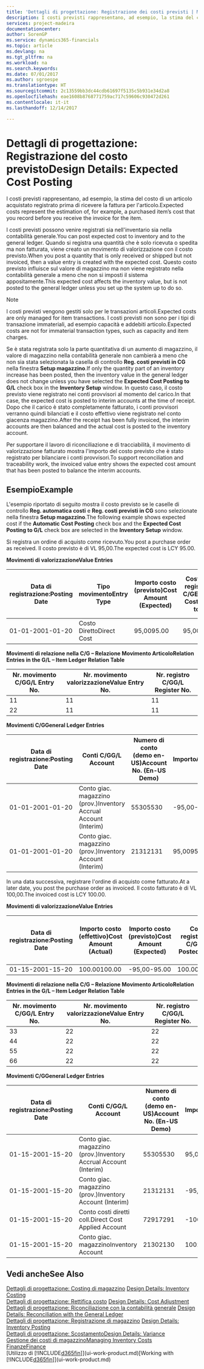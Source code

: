 ```yaml
---
title: 'Dettagli di progettazione: Registrazione dei costi previsti | Microsoft Docs'
description: I costi previsti rappresentano, ad esempio, la stima del costo di un articolo acquistato registrato prima di ricevere la fattura per l'articolo.
services: project-madeira
documentationcenter: 
author: SorenGP
ms.service: dynamics365-financials
ms.topic: article
ms.devlang: na
ms.tgt_pltfrm: na
ms.workload: na
ms.search.keywords: 
ms.date: 07/01/2017
ms.author: sgroespe
ms.translationtype: HT
ms.sourcegitcommit: 2c13559bb3dc44cdb61697f5135c5b931e34d2a8
ms.openlocfilehash: eae1608b8768771759ac717c59606c930472d261
ms.contentlocale: it-it
ms.lasthandoff: 12/14/2017

---
```

# <a name="design-details-expected-cost-posting"></a><span data-ttu-id="bab3b-103">Dettagli di progettazione: Registrazione del costo previsto</span><span class="sxs-lookup"><span data-stu-id="bab3b-103">Design Details: Expected Cost Posting</span></span>
<span data-ttu-id="bab3b-104">I costi previsti rappresentano, ad esempio, la stima del costo di un articolo acquistato registrato prima di ricevere la fattura per l'articolo.</span><span class="sxs-lookup"><span data-stu-id="bab3b-104">Expected costs represent the estimation of, for example, a purchased item’s cost that you record before you receive the invoice for the item.</span></span>  

 <span data-ttu-id="bab3b-105">I costi previsti possono venire registrati sia nell'inventario sia nella contabilità generale.</span><span class="sxs-lookup"><span data-stu-id="bab3b-105">You can post expected cost to inventory and to the general ledger.</span></span> <span data-ttu-id="bab3b-106">Quando si registra una quantità che è solo ricevuta o spedita ma non fatturata, viene creato un movimento di valorizzazione con il costo previsto.</span><span class="sxs-lookup"><span data-stu-id="bab3b-106">When you post a quantity that is only received or shipped but not invoiced, then a value entry is created with the expected cost.</span></span> <span data-ttu-id="bab3b-107">Questo costo previsto influisce sul valore di magazzino ma non viene registrato nella contabilità generale a meno che non si imposti il sistema appositamente.</span><span class="sxs-lookup"><span data-stu-id="bab3b-107">This expected cost affects the inventory value, but is not posted to the general ledger unless you set up the system up to do so.</span></span>  

> [!NOTE]  
>  <span data-ttu-id="bab3b-108">I costi previsti vengono gestiti solo per le transazioni articoli.</span><span class="sxs-lookup"><span data-stu-id="bab3b-108">Expected costs are only managed for item transactions.</span></span> <span data-ttu-id="bab3b-109">I costi previsti non sono per i tipi di transazione immateriali, ad esempio capacità e addebiti articolo.</span><span class="sxs-lookup"><span data-stu-id="bab3b-109">Expected costs are not for immaterial transaction types, such as capacity and item charges.</span></span>  

 <span data-ttu-id="bab3b-110">Se è stata registrata solo la parte quantitativa di un aumento di magazzino, il valore di magazzino nella contabilità generale non cambierà a meno che non sia stata selezionata la casella di controllo **Reg. costi previsti in CG** nella finestra **Setup magazzino**.</span><span class="sxs-lookup"><span data-stu-id="bab3b-110">If only the quantity part of an inventory increase has been posted, then the inventory value in the general ledger does not change unless you have selected the **Expected Cost Posting to G/L** check box in the **Inventory Setup** window.</span></span> <span data-ttu-id="bab3b-111">In questo caso, il costo previsto viene registrato nei conti provvisori al momento del carico.</span><span class="sxs-lookup"><span data-stu-id="bab3b-111">In that case, the expected cost is posted to interim accounts at the time of receipt.</span></span> <span data-ttu-id="bab3b-112">Dopo che il carico è stato completamente fatturato, i conti provvisori verranno quindi bilanciati e il costo effettivo viene registrato nel conto giacenza magazzino.</span><span class="sxs-lookup"><span data-stu-id="bab3b-112">After the receipt has been fully invoiced, the interim accounts are then balanced and the actual cost is posted to the inventory account.</span></span>  

 <span data-ttu-id="bab3b-113">Per supportare il lavoro di riconciliazione e di tracciabilità, il movimento di valorizzazione fatturato mostra l'importo del costo previsto che è stato registrato per bilanciare i conti provvisori.</span><span class="sxs-lookup"><span data-stu-id="bab3b-113">To support reconciliation and traceability work, the invoiced value entry shows the expected cost amount that has been posted to balance the interim accounts.</span></span>  

## <a name="example"></a><span data-ttu-id="bab3b-114">Esempio</span><span class="sxs-lookup"><span data-stu-id="bab3b-114">Example</span></span>  
 <span data-ttu-id="bab3b-115">L'esempio riportato di seguito mostra il costo previsto se le caselle di controllo **Reg. automatica costi** e **Reg. costi previsti in CG** sono selezionate nella finestra **Setup magazzino**.</span><span class="sxs-lookup"><span data-stu-id="bab3b-115">The following example shows expected cost if the **Automatic Cost Posting** check box and the **Expected Cost Posting to G/L** check box are selected in the **Inventory Setup** window.</span></span>  

 <span data-ttu-id="bab3b-116">Si registra un ordine di acquisto come ricevuto.</span><span class="sxs-lookup"><span data-stu-id="bab3b-116">You post a purchase order as received.</span></span> <span data-ttu-id="bab3b-117">Il costo previsto è di VL 95,00.</span><span class="sxs-lookup"><span data-stu-id="bab3b-117">The expected cost is LCY 95.00.</span></span>  

 <span data-ttu-id="bab3b-118">**Movimenti di valorizzazione**</span><span class="sxs-lookup"><span data-stu-id="bab3b-118">**Value Entries**</span></span>  

|<span data-ttu-id="bab3b-119">Data di registrazione:</span><span class="sxs-lookup"><span data-stu-id="bab3b-119">Posting Date</span></span>|<span data-ttu-id="bab3b-120">Tipo movimento</span><span class="sxs-lookup"><span data-stu-id="bab3b-120">Entry Type</span></span>|<span data-ttu-id="bab3b-121">Importo costo (previsto)</span><span class="sxs-lookup"><span data-stu-id="bab3b-121">Cost Amount (Expected)</span></span>|<span data-ttu-id="bab3b-122">Costo prev. registrato in C/G</span><span class="sxs-lookup"><span data-stu-id="bab3b-122">Expected Cost Posted to G/L</span></span>|<span data-ttu-id="bab3b-123">Costo previsto</span><span class="sxs-lookup"><span data-stu-id="bab3b-123">Expected Cost</span></span>|<span data-ttu-id="bab3b-124">Nr. movimento cont. articolo</span><span class="sxs-lookup"><span data-stu-id="bab3b-124">Item Ledger Entry No.</span></span>|<span data-ttu-id="bab3b-125">Nr. movimento</span><span class="sxs-lookup"><span data-stu-id="bab3b-125">Entry No.</span></span>|  
|------------------|----------------|------------------------------|----------------------------------|-------------------|---------------------------|---------------|  
|<span data-ttu-id="bab3b-126">01-01-20</span><span class="sxs-lookup"><span data-stu-id="bab3b-126">01-01-20</span></span>|<span data-ttu-id="bab3b-127">Costo Diretto</span><span class="sxs-lookup"><span data-stu-id="bab3b-127">Direct Cost</span></span>|<span data-ttu-id="bab3b-128">95,00</span><span class="sxs-lookup"><span data-stu-id="bab3b-128">95.00</span></span>|<span data-ttu-id="bab3b-129">95,00</span><span class="sxs-lookup"><span data-stu-id="bab3b-129">95.00</span></span>|<span data-ttu-id="bab3b-130">Sì</span><span class="sxs-lookup"><span data-stu-id="bab3b-130">Yes</span></span>|<span data-ttu-id="bab3b-131">1</span><span class="sxs-lookup"><span data-stu-id="bab3b-131">1</span></span>|<span data-ttu-id="bab3b-132">1</span><span class="sxs-lookup"><span data-stu-id="bab3b-132">1</span></span>|  

 <span data-ttu-id="bab3b-133">**Movimenti di relazione nella C/G – Relazione Movimento Articolo**</span><span class="sxs-lookup"><span data-stu-id="bab3b-133">**Relation Entries in the G/L – Item Ledger Relation Table**</span></span>  

|<span data-ttu-id="bab3b-134">Nr. movimento C/G</span><span class="sxs-lookup"><span data-stu-id="bab3b-134">G/L Entry No.</span></span>|<span data-ttu-id="bab3b-135">Nr. movimento valorizzazione</span><span class="sxs-lookup"><span data-stu-id="bab3b-135">Value Entry No.</span></span>|<span data-ttu-id="bab3b-136">Nr. registro C/G</span><span class="sxs-lookup"><span data-stu-id="bab3b-136">G/L Register No.</span></span>|  
|--------------------|---------------------|-----------------------|  
|<span data-ttu-id="bab3b-137">1</span><span class="sxs-lookup"><span data-stu-id="bab3b-137">1</span></span>|<span data-ttu-id="bab3b-138">1</span><span class="sxs-lookup"><span data-stu-id="bab3b-138">1</span></span>|<span data-ttu-id="bab3b-139">1</span><span class="sxs-lookup"><span data-stu-id="bab3b-139">1</span></span>|  
|<span data-ttu-id="bab3b-140">2</span><span class="sxs-lookup"><span data-stu-id="bab3b-140">2</span></span>|<span data-ttu-id="bab3b-141">1</span><span class="sxs-lookup"><span data-stu-id="bab3b-141">1</span></span>|<span data-ttu-id="bab3b-142">1</span><span class="sxs-lookup"><span data-stu-id="bab3b-142">1</span></span>|  

 <span data-ttu-id="bab3b-143">**Movimenti C/G**</span><span class="sxs-lookup"><span data-stu-id="bab3b-143">**General Ledger Entries**</span></span>  

|<span data-ttu-id="bab3b-144">Data di registrazione:</span><span class="sxs-lookup"><span data-stu-id="bab3b-144">Posting Date</span></span>|<span data-ttu-id="bab3b-145">Conti C/G</span><span class="sxs-lookup"><span data-stu-id="bab3b-145">G/L Account</span></span>|<span data-ttu-id="bab3b-146">Numero di conto (demo en-US)</span><span class="sxs-lookup"><span data-stu-id="bab3b-146">Account No. (En-US Demo)</span></span>|<span data-ttu-id="bab3b-147">Importo</span><span class="sxs-lookup"><span data-stu-id="bab3b-147">Amount</span></span>|<span data-ttu-id="bab3b-148">Nr. movimento</span><span class="sxs-lookup"><span data-stu-id="bab3b-148">Entry No.</span></span>|  
|------------------|------------------|---------------------------------|------------|---------------|  
|<span data-ttu-id="bab3b-149">01-01-20</span><span class="sxs-lookup"><span data-stu-id="bab3b-149">01-01-20</span></span>|<span data-ttu-id="bab3b-150">Conto giac. magazzino (prov.)</span><span class="sxs-lookup"><span data-stu-id="bab3b-150">Inventory Accrual Account (Interim)</span></span>|<span data-ttu-id="bab3b-151">5530</span><span class="sxs-lookup"><span data-stu-id="bab3b-151">5530</span></span>|<span data-ttu-id="bab3b-152">-95,00</span><span class="sxs-lookup"><span data-stu-id="bab3b-152">-95.00</span></span>|<span data-ttu-id="bab3b-153">2</span><span class="sxs-lookup"><span data-stu-id="bab3b-153">2</span></span>|  
|<span data-ttu-id="bab3b-154">01-01-20</span><span class="sxs-lookup"><span data-stu-id="bab3b-154">01-01-20</span></span>|<span data-ttu-id="bab3b-155">Conto giac. magazzino (prov.)</span><span class="sxs-lookup"><span data-stu-id="bab3b-155">Inventory Account (Interim)</span></span>|<span data-ttu-id="bab3b-156">2131</span><span class="sxs-lookup"><span data-stu-id="bab3b-156">2131</span></span>|<span data-ttu-id="bab3b-157">95,00</span><span class="sxs-lookup"><span data-stu-id="bab3b-157">95.00</span></span>|<span data-ttu-id="bab3b-158">1</span><span class="sxs-lookup"><span data-stu-id="bab3b-158">1</span></span>|  

 <span data-ttu-id="bab3b-159">In una data successiva, registrare l'ordine di acquisto come fatturato.</span><span class="sxs-lookup"><span data-stu-id="bab3b-159">At a later date, you post the purchase order as invoiced.</span></span> <span data-ttu-id="bab3b-160">Il costo fatturato è di VL 100,00.</span><span class="sxs-lookup"><span data-stu-id="bab3b-160">The invoiced cost is LCY 100.00.</span></span>  

 <span data-ttu-id="bab3b-161">**Movimenti di valorizzazione**</span><span class="sxs-lookup"><span data-stu-id="bab3b-161">**Value Entries**</span></span>  

|<span data-ttu-id="bab3b-162">Data di registrazione:</span><span class="sxs-lookup"><span data-stu-id="bab3b-162">Posting Date</span></span>|<span data-ttu-id="bab3b-163">Importo costo (effettivo)</span><span class="sxs-lookup"><span data-stu-id="bab3b-163">Cost Amount (Actual)</span></span>|<span data-ttu-id="bab3b-164">Importo costo (previsto)</span><span class="sxs-lookup"><span data-stu-id="bab3b-164">Cost Amount (Expected)</span></span>|<span data-ttu-id="bab3b-165">Costo registrato in C/G</span><span class="sxs-lookup"><span data-stu-id="bab3b-165">Cost Posted to G/L</span></span>|<span data-ttu-id="bab3b-166">Costo previsto</span><span class="sxs-lookup"><span data-stu-id="bab3b-166">Expected Cost</span></span>|<span data-ttu-id="bab3b-167">Nr. movimento cont. articolo</span><span class="sxs-lookup"><span data-stu-id="bab3b-167">Item Ledger Entry No.</span></span>|<span data-ttu-id="bab3b-168">Nr. movimento</span><span class="sxs-lookup"><span data-stu-id="bab3b-168">Entry No.</span></span>|  
|------------------|----------------------------|------------------------------|-------------------------|-------------------|---------------------------|---------------|  
|<span data-ttu-id="bab3b-169">01-15-20</span><span class="sxs-lookup"><span data-stu-id="bab3b-169">01-15-20</span></span>|<span data-ttu-id="bab3b-170">100.00</span><span class="sxs-lookup"><span data-stu-id="bab3b-170">100.00</span></span>|<span data-ttu-id="bab3b-171">-95,00</span><span class="sxs-lookup"><span data-stu-id="bab3b-171">-95.00</span></span>|<span data-ttu-id="bab3b-172">100.00</span><span class="sxs-lookup"><span data-stu-id="bab3b-172">100.00</span></span>|<span data-ttu-id="bab3b-173">No</span><span class="sxs-lookup"><span data-stu-id="bab3b-173">No</span></span>|<span data-ttu-id="bab3b-174">1</span><span class="sxs-lookup"><span data-stu-id="bab3b-174">1</span></span>|<span data-ttu-id="bab3b-175">2</span><span class="sxs-lookup"><span data-stu-id="bab3b-175">2</span></span>|  

 <span data-ttu-id="bab3b-176">**Movimenti di relazione nella C/G – Relazione Movimento Articolo**</span><span class="sxs-lookup"><span data-stu-id="bab3b-176">**Relation Entries in the G/L – Item Ledger Relation Table**</span></span>  

|<span data-ttu-id="bab3b-177">Nr. movimento C/G</span><span class="sxs-lookup"><span data-stu-id="bab3b-177">G/L Entry No.</span></span>|<span data-ttu-id="bab3b-178">Nr. movimento valorizzazione</span><span class="sxs-lookup"><span data-stu-id="bab3b-178">Value Entry No.</span></span>|<span data-ttu-id="bab3b-179">Nr. registro C/G</span><span class="sxs-lookup"><span data-stu-id="bab3b-179">G/L Register No.</span></span>|  
|--------------------|---------------------|-----------------------|  
|<span data-ttu-id="bab3b-180">3</span><span class="sxs-lookup"><span data-stu-id="bab3b-180">3</span></span>|<span data-ttu-id="bab3b-181">2</span><span class="sxs-lookup"><span data-stu-id="bab3b-181">2</span></span>|<span data-ttu-id="bab3b-182">2</span><span class="sxs-lookup"><span data-stu-id="bab3b-182">2</span></span>|  
|<span data-ttu-id="bab3b-183">4</span><span class="sxs-lookup"><span data-stu-id="bab3b-183">4</span></span>|<span data-ttu-id="bab3b-184">2</span><span class="sxs-lookup"><span data-stu-id="bab3b-184">2</span></span>|<span data-ttu-id="bab3b-185">2</span><span class="sxs-lookup"><span data-stu-id="bab3b-185">2</span></span>|  
|<span data-ttu-id="bab3b-186">5</span><span class="sxs-lookup"><span data-stu-id="bab3b-186">5</span></span>|<span data-ttu-id="bab3b-187">2</span><span class="sxs-lookup"><span data-stu-id="bab3b-187">2</span></span>|<span data-ttu-id="bab3b-188">2</span><span class="sxs-lookup"><span data-stu-id="bab3b-188">2</span></span>|  
|<span data-ttu-id="bab3b-189">6</span><span class="sxs-lookup"><span data-stu-id="bab3b-189">6</span></span>|<span data-ttu-id="bab3b-190">2</span><span class="sxs-lookup"><span data-stu-id="bab3b-190">2</span></span>|<span data-ttu-id="bab3b-191">2</span><span class="sxs-lookup"><span data-stu-id="bab3b-191">2</span></span>|  

 <span data-ttu-id="bab3b-192">**Movimenti C/G**</span><span class="sxs-lookup"><span data-stu-id="bab3b-192">**General Ledger Entries**</span></span>  

|<span data-ttu-id="bab3b-193">Data di registrazione:</span><span class="sxs-lookup"><span data-stu-id="bab3b-193">Posting Date</span></span>|<span data-ttu-id="bab3b-194">Conti C/G</span><span class="sxs-lookup"><span data-stu-id="bab3b-194">G/L Account</span></span>|<span data-ttu-id="bab3b-195">Numero di conto (demo en-US)</span><span class="sxs-lookup"><span data-stu-id="bab3b-195">Account No. (En-US Demo)</span></span>|<span data-ttu-id="bab3b-196">Importo</span><span class="sxs-lookup"><span data-stu-id="bab3b-196">Amount</span></span>|<span data-ttu-id="bab3b-197">Nr. movimento</span><span class="sxs-lookup"><span data-stu-id="bab3b-197">Entry No.</span></span>|  
|------------------|------------------|---------------------------------|------------|---------------|  
|<span data-ttu-id="bab3b-198">01-15-20</span><span class="sxs-lookup"><span data-stu-id="bab3b-198">01-15-20</span></span>|<span data-ttu-id="bab3b-199">Conto giac. magazzino (prov.)</span><span class="sxs-lookup"><span data-stu-id="bab3b-199">Inventory Accrual Account (Interim)</span></span>|<span data-ttu-id="bab3b-200">5530</span><span class="sxs-lookup"><span data-stu-id="bab3b-200">5530</span></span>|<span data-ttu-id="bab3b-201">95,00</span><span class="sxs-lookup"><span data-stu-id="bab3b-201">95.00</span></span>|<span data-ttu-id="bab3b-202">4</span><span class="sxs-lookup"><span data-stu-id="bab3b-202">4</span></span>|  
|<span data-ttu-id="bab3b-203">01-15-20</span><span class="sxs-lookup"><span data-stu-id="bab3b-203">01-15-20</span></span>|<span data-ttu-id="bab3b-204">Conto giac. magazzino (prov.)</span><span class="sxs-lookup"><span data-stu-id="bab3b-204">Inventory Account (Interim)</span></span>|<span data-ttu-id="bab3b-205">2131</span><span class="sxs-lookup"><span data-stu-id="bab3b-205">2131</span></span>|<span data-ttu-id="bab3b-206">-95,00</span><span class="sxs-lookup"><span data-stu-id="bab3b-206">-95.00</span></span>|<span data-ttu-id="bab3b-207">3</span><span class="sxs-lookup"><span data-stu-id="bab3b-207">3</span></span>|  
|<span data-ttu-id="bab3b-208">01-15-20</span><span class="sxs-lookup"><span data-stu-id="bab3b-208">01-15-20</span></span>|<span data-ttu-id="bab3b-209">Conto costi diretti coll.</span><span class="sxs-lookup"><span data-stu-id="bab3b-209">Direct Cost Applied Account</span></span>|<span data-ttu-id="bab3b-210">7291</span><span class="sxs-lookup"><span data-stu-id="bab3b-210">7291</span></span>|<span data-ttu-id="bab3b-211">-100</span><span class="sxs-lookup"><span data-stu-id="bab3b-211">-100</span></span>|<span data-ttu-id="bab3b-212">6</span><span class="sxs-lookup"><span data-stu-id="bab3b-212">6</span></span>|  
|<span data-ttu-id="bab3b-213">01-15-20</span><span class="sxs-lookup"><span data-stu-id="bab3b-213">01-15-20</span></span>|<span data-ttu-id="bab3b-214">Conto giac. magazzino</span><span class="sxs-lookup"><span data-stu-id="bab3b-214">Inventory Account</span></span>|<span data-ttu-id="bab3b-215">2130</span><span class="sxs-lookup"><span data-stu-id="bab3b-215">2130</span></span>|<span data-ttu-id="bab3b-216">100</span><span class="sxs-lookup"><span data-stu-id="bab3b-216">100</span></span>|<span data-ttu-id="bab3b-217">5</span><span class="sxs-lookup"><span data-stu-id="bab3b-217">5</span></span>|  

## <a name="see-also"></a><span data-ttu-id="bab3b-218">Vedi anche</span><span class="sxs-lookup"><span data-stu-id="bab3b-218">See Also</span></span>
 <span data-ttu-id="bab3b-219">[Dettagli di progettazione: Costing di magazzino](design-details-inventory-costing.md) </span><span class="sxs-lookup"><span data-stu-id="bab3b-219">[Design Details: Inventory Costing](design-details-inventory-costing.md) </span></span>  
 <span data-ttu-id="bab3b-220">[Dettagli di progettazione: Rettifica costo](design-details-cost-adjustment.md) </span><span class="sxs-lookup"><span data-stu-id="bab3b-220">[Design Details: Cost Adjustment](design-details-cost-adjustment.md) </span></span>  
 <span data-ttu-id="bab3b-221">[Dettagli di progettazione: Riconciliazione con la contabilità generale](design-details-reconciliation-with-the-general-ledger.md) </span><span class="sxs-lookup"><span data-stu-id="bab3b-221">[Design Details: Reconciliation with the General Ledger](design-details-reconciliation-with-the-general-ledger.md) </span></span>  
 <span data-ttu-id="bab3b-222">[Dettagli di progettazione: Registrazione di magazzino](design-details-inventory-posting.md) </span><span class="sxs-lookup"><span data-stu-id="bab3b-222">[Design Details: Inventory Posting](design-details-inventory-posting.md) </span></span>  
 [<span data-ttu-id="bab3b-223">Dettagli di progettazione: Scostamento</span><span class="sxs-lookup"><span data-stu-id="bab3b-223">Design Details: Variance</span></span>](design-details-variance.md)  
 [<span data-ttu-id="bab3b-224">Gestione dei costi di magazzino</span><span class="sxs-lookup"><span data-stu-id="bab3b-224">Managing Inventory Costs</span></span>](finance-manage-inventory-costs.md)  
 [<span data-ttu-id="bab3b-225">Finanze</span><span class="sxs-lookup"><span data-stu-id="bab3b-225">Finance</span></span>](finance.md)  
 <span data-ttu-id="bab3b-226">[Utilizzo di [!INCLUDE[d365fin](includes/d365fin_md.md)]](ui-work-product.md)</span><span class="sxs-lookup"><span data-stu-id="bab3b-226">[Working with [!INCLUDE[d365fin](includes/d365fin_md.md)]](ui-work-product.md)</span></span>

